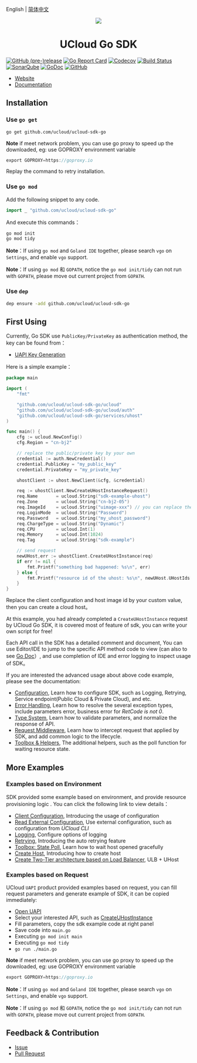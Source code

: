 English | [简体中文](README_cn.md)

<p align="center">
    <img src="https://ucloud-sdk.dl.ufileos.com/logos%2Flogo-mini.png" />
</p>

<h1 align="center">UCloud Go SDK</h1>

[![GitHub (pre-)release](https://img.shields.io/github/release/ucloud/ucloud-sdk-go/all.svg)](https://github.com/ucloud/ucloud-sdk-go/releases)
[![Go Report Card](https://goreportcard.com/badge/github.com/ucloud/ucloud-sdk-go)](https://goreportcard.com/report/github.com/ucloud/ucloud-sdk-go)
[![Codecov](https://codecov.io/gh/ucloud/ucloud-sdk-go/branch/master/graph/badge.svg)](https://codecov.io/gh/ucloud/ucloud-sdk-go)
[![Build Status](https://travis-ci.org/ucloud/ucloud-sdk-go.svg?branch=master)](https://travis-ci.org/ucloud/ucloud-sdk-go)
[![SonarQube](https://sonarcloud.io/api/project_badges/measure?project=ucloud-sdk-go&metric=alert_status)](https://sonarcloud.io/dashboard?id=ucloud-sdk-go)
[![GoDoc](https://godoc.org/github.com/ucloud/ucloud-sdk-go?status.svg)](https://godoc.org/github.com/ucloud/ucloud-sdk-go)
[![GitHub](https://img.shields.io/github/license/ucloud/ucloud-sdk-go.svg)](http://www.apache.org/licenses/LICENSE-2.0)

- [Website](https://www.ucloud.cn/)
- [Documentation](https://docs.ucloud.cn/opensdk-go/README)

## Installation

### Use `go get`

```bash
go get github.com/ucloud/ucloud-sdk-go
```

**Note** if meet network problem, you can use go proxy to speed up the downloaded, eg: use GOPROXY environment variable

```go
export GOPROXY=https://goproxy.io
```

Replay the command to retry installation.

### Use `go mod`

Add the following snippet to any code.

```go
import _ "github.com/ucloud/ucloud-sdk-go"
```

And execute this commands：

```bash
go mod init
go mod tidy
```

**Note**：If using `go mod` and `Goland IDE` together, please search `vgo` on `Settings`, and enable `vgo` support.

**Note**：If using `go mod` 和 `GOPATH`, notice the `go mod init/tidy` can not run with `GOPATH`, please move out current project from `GOPATH`.

### Use `dep`

```bash
dep ensure -add github.com/ucloud/ucloud-sdk-go
```

## First Using

Currently, Go SDK use `PublicKey/PrivateKey` as authentication method, the key can be found from：

- [UAPI Key Generation](https://console.ucloud.cn/uapi/apikey)

Here is a simple example：

```go
package main

import (
    "fmt"

    "github.com/ucloud/ucloud-sdk-go/ucloud"
    "github.com/ucloud/ucloud-sdk-go/ucloud/auth"
    "github.com/ucloud/ucloud-sdk-go/services/uhost"
)

func main() {
    cfg := ucloud.NewConfig()
    cfg.Region = "cn-bj2"

    // replace the public/private key by your own
    credential := auth.NewCredential()
    credential.PublicKey = "my_public_key"
    credential.PrivateKey = "my_private_key"

    uhostClient := uhost.NewClient(&cfg, &credential)

    req := uhostClient.NewCreateUHostInstanceRequest()
    req.Name       = ucloud.String("sdk-example-uhost")
    req.Zone       = ucloud.String("cn-bj2-05")
    req.ImageId    = ucloud.String("uimage-xxx") // you can replace the image with an available id
    req.LoginMode  = ucloud.String("Password")
    req.Password   = ucloud.String("my_uhost_password")
    req.ChargeType = ucloud.String("Dynamic")
    req.CPU        = ucloud.Int(1)
    req.Memory     = ucloud.Int(1024)
    req.Tag        = ucloud.String("sdk-example")

    // send request
    newUHost,err := uhostClient.CreateUHostInstance(req)
    if err != nil {
        fmt.Printf("something bad happened: %s\n", err)
    } else {
        fmt.Printf("resource id of the uhost: %s\n", newUHost.UHostIds[0])
    }
}
```

Replace the client configuration and host image id by your custom value, then you can create a cloud host。

At this example, you had already completed a `CreateUHostInstance` request by UCloud Go SDK, it is covered most of feature of sdk, you can write your own script for free!

Each API call in the SDK has a detailed comment and document, You can use Editor/IDE to jump to the specific API method code to view (can also to see [Go Doc](https://godoc.org/github.com/ucloud/ucloud-sdk-go)）, and use completion of IDE and error logging to inspect usage of SDK。

If you are interested the advanced usage about above code example, please see the documentation: 

- [Configuration](https://docs.ucloud.cn/opensdk-go/configure), Learn how to configure SDK, such as Logging, Retrying, Service endpoint(Public Cloud & Private Cloud), and etc.
- [Error Handling](https://docs.ucloud.cn/opensdk-go/error), Learn how to resolve the several exception types, include parameters error, business error for *RetCode is not 0*.
- [Type System](https://docs.ucloud.cn/opensdk-go/typesystem), Learn how to validate parameters, and normalize the response of API.
- [Request Middleware](https://docs.ucloud.cn/opensdk-go/middleware), Learn how to intercept request that applied by SDK, and add common logic to the lifecycle.
- [Toolbox & Helpers](https://docs.ucloud.cn/opensdk-go/helpers), The additional helpers, such as the poll function for waiting resource state.

## More Examples

### Examples based on Environment

SDK provided some example based on environment, and provide resource provisioning logic . You can click the following link to view details：

- [Client Configuration](https://github.com/ucloud/ucloud-sdk-go/tree/master/examples/configure), Introducing the usage of configuration
- [Read External Configuration](https://github.com/ucloud/ucloud-sdk-go/tree/master/examples/external), Use external configuration, such as configuration from *UCloud CLI*
- [Logging](https://github.com/ucloud/ucloud-sdk-go/tree/master/examples/logging), Configure options of logging
- [Retrying](https://github.com/ucloud/ucloud-sdk-go/tree/master/examples/retry), Introducing the auto retrying feature
- [Toolbox: State Poll](https://github.com/ucloud/ucloud-sdk-go/tree/master/examples/wait), Learn how to wait host opened gracefully 
- [Create Host](https://github.com/ucloud/ucloud-sdk-go/tree/master/examples/uhost), Introducing how to create host
- [Create Two-Tier architecture based on Load Balancer](https://github.com/ucloud/ucloud-sdk-go/tree/master/examples/two-tier), ULB + UHost

### Examples based on Request

UCloud `UAPI` product provided examples based on request, you can fill request parameters and generate example of SDK, it can be copied immediately:

- [Open UAPI](https://console.ucloud.cn/uapi/ucloudapi)
- Select your interested API, such as [CreateUHostInstance](https://console.ucloud.cn/uapi/detail?id=CreateUHostInstance)
- Fill parameters, copy the sdk example code at right panel
- Save code into `main.go`
- Executing `go mod init main`
- Executing `go mod tidy`
- `go run ./main.go`

**Note** if meet network problem, you can use go proxy to speed up the downloaded, eg: use GOPROXY environment variable

```go
export GOPROXY=https://goproxy.io
```

**Note**：If using `go mod` and `Goland IDE` together, please search `vgo` on `Settings`, and enable `vgo` support.

**Note**：If using `go mod` 和 `GOPATH`, notice the `go mod init/tidy` can not run with `GOPATH`, please move out current project from `GOPATH`.

## Feedback & Contribution

- [Issue](https://github.com/ucloud/ucloud-sdk-go/issues)
- [Pull Request](https://github.com/ucloud/ucloud-sdk-go/pulls)
